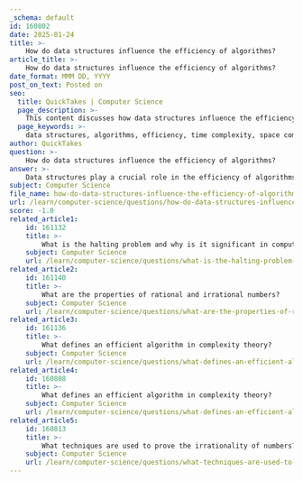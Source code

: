 ```yaml
---
_schema: default
id: 160802
date: 2025-01-24
title: >-
    How do data structures influence the efficiency of algorithms?
article_title: >-
    How do data structures influence the efficiency of algorithms?
date_format: MMM DD, YYYY
post_on_text: Posted on
seo:
  title: QuickTakes | Computer Science
  page_description: >-
    This content discusses how data structures influence the efficiency of algorithms, focusing on time and space complexity, memory management, and their role in algorithm design.
  page_keywords: >-
    data structures, algorithms, efficiency, time complexity, space complexity, arrays, linked lists, stacks, queues, trees, hash tables, memory management, algorithm design, static structures, dynamic structures, memory overhead, graph algorithms, sorting algorithms
author: QuickTakes
question: >-
    How do data structures influence the efficiency of algorithms?
answer: >-
    Data structures play a crucial role in the efficiency of algorithms by influencing how data is organized, accessed, and manipulated. The choice of data structure can significantly affect both the time complexity and space complexity of algorithms, which are essential factors in determining a program's performance. Here’s a detailed breakdown of how data structures impact algorithm efficiency:\n\n### 1. **Time Complexity**\nDifferent data structures provide varying efficiencies for common operations such as insertion, deletion, and searching:\n\n- **Arrays**: \n  - Insertion at the end is generally $O(1)$ if there is space, but inserting at the beginning or in the middle requires shifting elements, resulting in $O(n)$ complexity.\n  - Searching for an element is $O(n)$ in the worst case, as it may require scanning through the entire array.\n\n- **Linked Lists**: \n  - Insertion and deletion can be performed in $O(1)$ time if the position is known, but searching for an element takes $O(n)$ time.\n\n- **Stacks and Queues**: \n  - Both allow efficient operations at one end (push/pop for stacks and enqueue/dequeue for queues), typically in $O(1)$ time. However, accessing elements in the middle is inefficient.\n\n- **Trees**: \n  - Balanced trees (like AVL or Red-Black trees) allow for efficient searching, insertion, and deletion in $O(\log n)$ time, while unbalanced trees can degrade to $O(n)$ in the worst case.\n\n- **Hash Tables**: \n  - Provide average-case $O(1)$ time complexity for insertion, deletion, and searching, but can degrade to $O(n)$ in the worst case due to collisions.\n\n### 2. **Space Complexity**\nThe choice of data structure also affects how memory is utilized:\n\n- **Static vs. Dynamic Structures**: \n  - Arrays are static and require a predefined size, which can lead to wasted space or overflow. Linked lists, on the other hand, are dynamic and can grow or shrink as needed, making them more memory efficient in certain scenarios.\n\n- **Memory Overhead**: \n  - Data structures like linked lists and trees have additional memory overhead due to pointers, which can be a consideration in memory-constrained environments.\n\n### 3. **Memory Management**\nProperly chosen data structures lead to efficient memory allocation and management. For instance, using linked lists instead of arrays can help manage memory more dynamically, especially in scenarios where the size of the dataset is not known in advance. This is particularly important in resource-constrained environments or when dealing with large datasets.\n\n### 4. **Algorithm Design**\nThe choice of data structure can also influence the design of algorithms. For example, certain algorithms are inherently tied to specific data structures, such as:\n\n- **Graph Algorithms**: Algorithms like Dijkstra's or Prim's rely on graph representations (adjacency lists or matrices) to function efficiently.\n- **Sorting Algorithms**: The choice of data structure can affect the efficiency of sorting algorithms. For instance, using a binary heap can optimize the performance of heapsort.\n\n### Conclusion\nIn summary, the choice of data structure can greatly influence the performance of algorithms. Understanding the strengths and weaknesses of different data structures allows programmers to select the most appropriate one for their specific needs, ultimately leading to more efficient algorithms and better overall program performance.
subject: Computer Science
file_name: how-do-data-structures-influence-the-efficiency-of-algorithms.md
url: /learn/computer-science/questions/how-do-data-structures-influence-the-efficiency-of-algorithms
score: -1.0
related_article1:
    id: 161132
    title: >-
        What is the halting problem and why is it significant in computability theory?
    subject: Computer Science
    url: /learn/computer-science/questions/what-is-the-halting-problem-and-why-is-it-significant-in-computability-theory
related_article2:
    id: 161140
    title: >-
        What are the properties of rational and irrational numbers?
    subject: Computer Science
    url: /learn/computer-science/questions/what-are-the-properties-of-rational-and-irrational-numbers
related_article3:
    id: 161136
    title: >-
        What defines an efficient algorithm in complexity theory?
    subject: Computer Science
    url: /learn/computer-science/questions/what-defines-an-efficient-algorithm-in-complexity-theory
related_article4:
    id: 160808
    title: >-
        What defines an efficient algorithm in complexity theory?
    subject: Computer Science
    url: /learn/computer-science/questions/what-defines-an-efficient-algorithm-in-complexity-theory
related_article5:
    id: 160813
    title: >-
        What techniques are used to prove the irrationality of numbers?
    subject: Computer Science
    url: /learn/computer-science/questions/what-techniques-are-used-to-prove-the-irrationality-of-numbers
---
```


&nbsp;